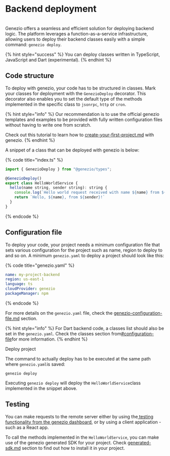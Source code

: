 # Backend deployment

\
Genezio offers a seamless and efficient solution for deploying backend logic. The platform leverages a function-as-a-service infrastructure, allowing users to deploy their backend classes easily with a simple command: `genezio deploy`.&#x20;

{% hint style="success" %}
You can deploy classes written in TypeScript, JavaScript and Dart (experimental).
{% endhint %}

## Code structure

To deploy with genezio, your code has to be structured in classes. Mark your classes for deployment with the `GenezioDeploy` decorator. This decorator also enables you to set the default type of the methods implemented in the specific class to `jsonrpc`, `http` or `cron`.

{% hint style="info" %}
Our recommendation is to use the official genezio templates and examples to be provided with fully written configuration files without having to write one from scratch.

Check out this tutorial to learn how to [create-your-first-project.md](../tutorials/create-your-first-project.md "mention") with genezio.
{% endhint %}

A snippet of a class that can be deployed with genezio is below:

{% code title="index.ts" %}
```javascript
import { GenezioDeploy } from "@genezio/types";

@GenezioDeploy()
export class HelloWorldService {
  hello(name string, sender string): string {
    console.log(`Hello world request received with name ${name} from ${sender}!`)
    return `Hello, ${name}, from ${sender}!`
  }
}
```
{% endcode %}

## Configuration file

To deploy your code, your project needs a minimum configuration file that sets various configuration for the project such as name, region to deploy to and so on. A minimum `genezio.yaml` to deploy a project should look like this:

{% code title="genezio.yaml" %}
```yaml
name: my-project-backend
region: us-east-1
language: ts
cloudProvider: genezio
packageManager: npm
```
{% endcode %}

For more details on the `genezio.yaml` file, check the [genezio-configuration-file.md](../project-structure/genezio-configuration-file.md "mention") section.

{% hint style="info" %}
For Dart backend code, a classes list should also be set in the `genezio.yaml`. Check the classes section from[#configuration-file](backend-deployment.md#configuration-file "mention")for more information.
{% endhint %}

Deploy project

The command to actually deploy has to be executed at the same path where `genezio.yaml`is saved:

```
genezio deploy
```

Executing `genezio deploy` will deploy the `HelloWorldService`class implemented in the snippet above.

## Testing

You can make requests to the remote server either by using the[ testing functionality from the genezio dashboard](testing.md), or by using a client application - such as a React app.

To call the methods implemented in the `HelloWorldService`, you can make use of the genezio generated SDK for your project. Check [generated-sdk.md](generated-sdk.md "mention") section to find out how to install it in your project.


